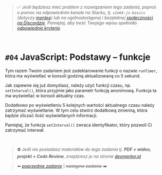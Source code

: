 > :white_check_mark: _Jeśli będziesz mieć problem z rozwiązaniem tego zadania, poproś o pomoc na odpowiednim kanale na Slacku, tj. `s1e04-js-basics` (dotyczy [mentee](https://devmentor.pl/mentoring-javascript/)) lub na ogólnodostępnej i bezpłatnej [społeczności na Discordzie](https://devmentor.pl/discord). Pamiętaj, aby treść Twojego wpisu spełniała [odpowiednie kryteria](https://devmentor.pl/jak-prosic-o-pomoc/)._

&nbsp;

# `#04` JavaScript: Podstawy – funkcje

Tym razem Twoim zadaniem jest zadeklarowanie funkcji o nazwie `runTimer`, która ma wyświetlać w konsoli godzinę aktualizowaną co 5 sekund.

Jak zapewne się już domyślasz, należy użyć funkcji czasu, np. `setInterval()`, która przyjmie jako parametr funkcję anonimową. Funkcja ta ma wyświetlać w konsoli aktualny czas.

Dodatkowo po wyświetleniu 5 kolejnych wartości aktualnego czasu należy zatrzymać wyświetlanie. W tym celu stwórz dodatkową zmienną, która będzie zliczać ilość wyświetlanych informacji.

Pamiętaj, że funkcja `setInterval()` zwraca identyfikator, który pozwoli Ci zatrzymać interwał.

&nbsp;

> :no_entry: _Jeśli nie posiadasz materiałów do tego zadania tj. **PDF + wideo, projekt + Code Review**, znajdziesz je na stronie [devmentor.pl](https://devmentor.pl/workshop-js-basics/)_

> :arrow_left: [_poprzednie zadanie_](./../03) | ~~_następne zadanie_~~ :arrow_right:
